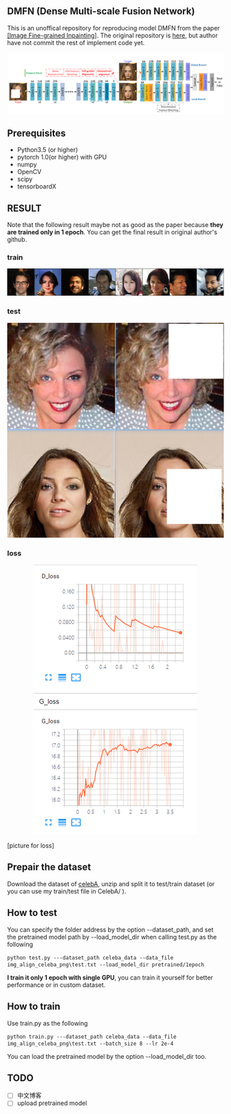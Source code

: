 ## DMFN (Dense Multi-scale Fusion Network)

This is an unoffical repository for reproducing model DMFN from the paper [[Image Fine-grained Inpainting]](https://arxiv.org/abs/2002.02609). The original repository is [here](https://github.com/Zheng222/DMFN), but author have not commit the rest of implement code yet. 

<p align="center">
  <img src="imgs/DMFN.png">
</p>

## Prerequisites
- Python3.5 (or higher)
- pytorch 1.0(or higher) with GPU
- numpy
- OpenCV
- scipy
- tensorboardX


## RESULT
Note that the following result maybe not as good as the paper because **they are trained only in 1 epoch**. You can get the final result in original author's github. 
### train
<p align="center">
  <img src="imgs/train_result.png">
</p>

### test
<p align="center">
  <img src="imgs/test_result.png">
</p>

### loss
<p align="center">
  <img src="imgs/loss_curve.png">
</p>

[picture for loss]

## Prepair the dataset
Download the dataset of [celebA](http://mmlab.ie.cuhk.edu.hk/projects/CelebA.html), unzip  and split it to test/train dataset (or you can use my train/test file in CelebA/ ).

## How to test

You can specify the folder address by the option --dataset_path, and set the pretrained model path by --load_model_dir when calling test.py as the following

```
python test.py ---dataset_path celeba_data --data_file img_align_celeba_png\test.txt --load_model_dir pretrained/1epoch
```
**I train it only 1 epoch with single GPU**, you can train it yourself for better performance or in custom dataset.

## How to train
Use train.py as the following 
```
python train.py ---dataset_path celeba_data --data_file img_align_celeba_png\test.txt --batch_size 8 --lr 2e-4
```
You can load the pretrained model by the option --load_model_dir too.

## TODO

- [ ] 中文博客
- [ ] upload pretrained model